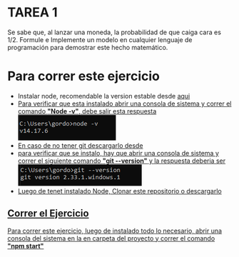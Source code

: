 <h1>TAREA 1</h1>
<p>Se sabe que, al lanzar una moneda, la probabilidad de que caiga
cara es 1/2. Formule e Implemente un modelo en cualquier
lenguaje de programación para demostrar este hecho
matemático.</p>

<h1>Para correr este ejercicio</h1>
<ul>
    <li>Instalar node, recomendable la version estable desde <a href="https://nodejs.org/es/">aqui</></li>
    <li>Para verificar que esta instalado abrir una consola de sistema y correr el comando <strong>"Node -v"</strong>, debe salir esta respuesta</li>
    <img src="./img/img1.png">
    <li>En caso de no tener git descargarlo desde <a href="https://git-scm.com/downloads"></></li>
    <li>para verificar que se instalo, hay que abrir una consola de sistema y correr el siguiente comando <strong>"git --version"</strong> y la respuesta deberia ser</li>
    <img src="./img/img2.png">
    <li>Luego de tenet instalado Node, Clonar este repositorio o descargarlo</li>
</ul>

<h2>Correr el Ejercicio</h2>
<p>Para correr este ejercicio, luego de instalado todo lo necesario, abrir una consola del sistema en la en carpeta del proyecto y correr el comando <strong>"npm start"</strong></p>

